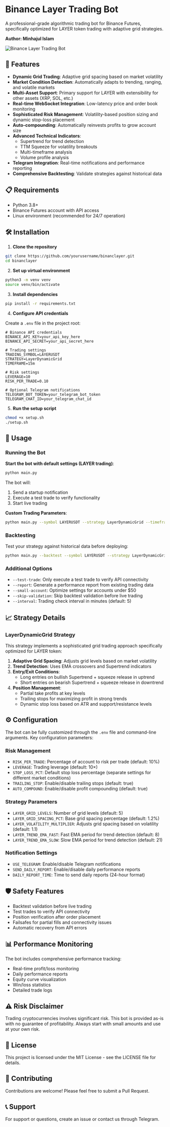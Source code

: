 # Binance Layer Trading Bot

A professional-grade algorithmic trading bot for Binance Futures, specifically optimized for LAYER token trading with adaptive grid strategies.

**Author: Minhajul Islam**

![Binance Layer Trading Bot](https://i.imgur.com/example-image.png)

## 🚀 Features

- **Dynamic Grid Trading**: Adaptive grid spacing based on market volatility
- **Market Condition Detection**: Automatically adapts to trending, ranging, and volatile markets
- **Multi-Asset Support**: Primary support for LAYER with extensibility for other assets (XRP, SOL, etc.)
- **Real-time WebSocket Integration**: Low-latency price and order book monitoring
- **Sophisticated Risk Management**: Volatility-based position sizing and dynamic stop-loss placement
- **Auto-compounding**: Automatically reinvests profits to grow account size
- **Advanced Technical Indicators**: 
  - Supertrend for trend detection
  - TTM Squeeze for volatility breakouts
  - Multi-timeframe analysis
  - Volume profile analysis
- **Telegram Integration**: Real-time notifications and performance reporting
- **Comprehensive Backtesting**: Validate strategies against historical data

## 📋 Requirements

- Python 3.8+
- Binance Futures account with API access
- Linux environment (recommended for 24/7 operation)

## 🛠️ Installation

1. **Clone the repository**

```bash
git clone https://github.com/yourusername/binanclayer.git
cd binanclayer
```

2. **Set up virtual environment**

```bash
python3 -m venv venv
source venv/bin/activate
```

3. **Install dependencies**

```bash
pip install -r requirements.txt
```

4. **Configure API credentials**

Create a `.env` file in the project root:

```
# Binance API credentials
BINANCE_API_KEY=your_api_key_here
BINANCE_API_SECRET=your_api_secret_here

# Trading settings
TRADING_SYMBOL=LAYERUSDT
STRATEGY=LayerDynamicGrid
TIMEFRAME=15m

# Risk settings
LEVERAGE=10
RISK_PER_TRADE=0.10

# Optional Telegram notifications
TELEGRAM_BOT_TOKEN=your_telegram_bot_token
TELEGRAM_CHAT_ID=your_telegram_chat_id
```

5. **Run the setup script**

```bash
chmod +x setup.sh
./setup.sh
```

## 🚦 Usage

### Running the Bot

**Start the bot with default settings (LAYER trading)**:

```bash
python main.py
```

The bot will:
1. Send a startup notification
2. Execute a test trade to verify functionality
3. Start live trading

**Custom Trading Parameters**:

```bash
python main.py --symbol LAYERUSDT --strategy LayerDynamicGrid --timeframe 15m
```

### Backtesting

Test your strategy against historical data before deploying:

```bash
python main.py --backtest --symbol LAYERUSDT --strategy LayerDynamicGrid --start-date "30 days ago"
```

### Additional Options

- `--test-trade`: Only execute a test trade to verify API connectivity
- `--report`: Generate a performance report from existing trading data
- `--small-account`: Optimize settings for accounts under $50
- `--skip-validation`: Skip backtest validation before live trading
- `--interval`: Trading check interval in minutes (default: 5)

## 📈 Strategy Details

### LayerDynamicGrid Strategy

This strategy implements a sophisticated grid trading approach specifically optimized for LAYER token:

1. **Adaptive Grid Spacing**: Adjusts grid levels based on market volatility
2. **Trend Detection**: Uses EMA crossovers and Supertrend indicators
3. **Entry/Exit Conditions**: 
   - Long entries on bullish Supertrend + squeeze release in uptrend
   - Short entries on bearish Supertrend + squeeze release in downtrend
4. **Position Management**:
   - Partial take profits at key levels
   - Trailing stops for maximizing profit in strong trends
   - Dynamic stop loss based on ATR and support/resistance levels

## ⚙️ Configuration

The bot can be fully customized through the `.env` file and command-line arguments. Key configuration parameters:

### Risk Management

- `RISK_PER_TRADE`: Percentage of account to risk per trade (default: 10%)
- `LEVERAGE`: Trading leverage (default: 10×)
- `STOP_LOSS_PCT`: Default stop loss percentage (separate settings for different market conditions)
- `TRAILING_STOP`: Enable/disable trailing stops (default: true)
- `AUTO_COMPOUND`: Enable/disable profit compounding (default: true)

### Strategy Parameters

- `LAYER_GRID_LEVELS`: Number of grid levels (default: 5)
- `LAYER_GRID_SPACING_PCT`: Base grid spacing percentage (default: 1.2%)
- `LAYER_VOLATILITY_MULTIPLIER`: Adjusts grid spacing based on volatility (default: 1.1)
- `LAYER_TREND_EMA_FAST`: Fast EMA period for trend detection (default: 8)
- `LAYER_TREND_EMA_SLOW`: Slow EMA period for trend detection (default: 21)

### Notification Settings

- `USE_TELEGRAM`: Enable/disable Telegram notifications
- `SEND_DAILY_REPORT`: Enable/disable daily performance reports
- `DAILY_REPORT_TIME`: Time to send daily reports (24-hour format)

## 🛡️ Safety Features

- Backtest validation before live trading
- Test trades to verify API connectivity
- Position verification after order placement
- Failsafes for partial fills and connectivity issues
- Automatic recovery from API errors

## 📊 Performance Monitoring

The bot includes comprehensive performance tracking:

- Real-time profit/loss monitoring
- Daily performance reports
- Equity curve visualization
- Win/loss statistics
- Detailed trade logs

## ⚠️ Risk Disclaimer

Trading cryptocurrencies involves significant risk. This bot is provided as-is with no guarantee of profitability. Always start with small amounts and use at your own risk.

## 📄 License

This project is licensed under the MIT License - see the LICENSE file for details.

## 🤝 Contributing

Contributions are welcome! Please feel free to submit a Pull Request.

## 📞 Support

For support or questions, create an issue or contact us through Telegram.